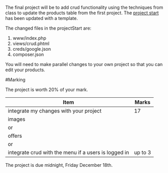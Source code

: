 The final project will be to add crud functionality using the techniques from class to update the products table from the first project. The [project start](https://github.com/rhildred/PROG8020ProjectStart) has been updated with a template.

The changed files in the projectStart are:
1. www/index.php
2. views/crud.phtml
3. creds/google.json
4. composer.json

You will need to make parallel changes to your own project so that you can edit your products.

#Marking

The project is worth 20% of your mark.

|Item|Marks|
|---|---|
|integrate my changes with your project|17|
|images| |
|or| |
|offers||
|or| |
|integrate crud with the menu if a users is logged in|up to 3|

The project is due midnight, Friday December 18th.